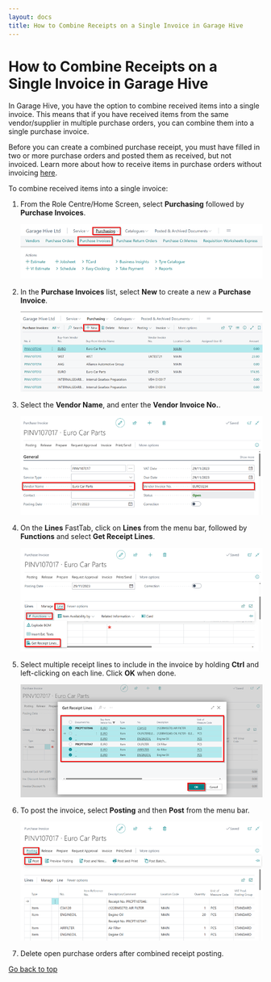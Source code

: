 ```yaml
---
layout: docs
title: How to Combine Receipts on a Single Invoice in Garage Hive
---
```


<a name="top"></a>

# How to Combine Receipts on a Single Invoice in Garage Hive
In Garage Hive, you have the option to combine received items into a single invoice. This means that if you have received items from the same vendor/supplier in multiple purchase orders, you can combine them into a single purchase invoice.

Before you can create a combined purchase receipt, you must have filled in two or more purchase orders and posted them as received, but not invoiced. Learn more about how to receive items in purchase orders without invoicing [here](garagehive-create-a-purchase-order.html#receive-items-without-an-invoice).

To combine received items into a single invoice:
1. From the Role Centre/Home Screen, select **Purchasing** followed by **Purchase Invoices**.

   ![](media/combine-receipts-on-a-single-invoice1.png)

2. In the **Purchase Invoices** list, select **New** to create a new a **Purchase Invoice**.

   ![](media/combine-receipts-on-a-single-invoice2.png)

3. Select the **Vendor Name**, and enter the **Vendor Invoice No.**.

   ![](media/combine-receipts-on-a-single-invoice3.png)

4. On the **Lines** FastTab, click on **Lines** from the menu bar, followed by **Functions** and select **Get Receipt Lines**.

   ![](media/combine-receipts-on-a-single-invoice4.png)

5. Select multiple receipt lines to include in the invoice by holding **Ctrl** and left-clicking on each line. Click **OK** when done.

   ![](media/combine-receipts-on-a-single-invoice5.png)

6. To post the invoice, select **Posting** and then **Post** from the menu bar.

   ![](media/combine-receipts-on-a-single-invoice6.png)

7. Delete open purchase orders after combined receipt posting.


[Go back to top](#top)